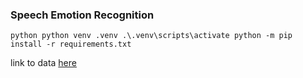 ### Speech Emotion Recognition
`python
 python venv .venv
 .\.venv\scripts\activate
 python -m pip install -r requirements.txt
`

link to data
[here](https://drive.google.com/file/d/1wWsrN2Ep7x6lWqOXfr4rpKGYrJhWc8z7/view)